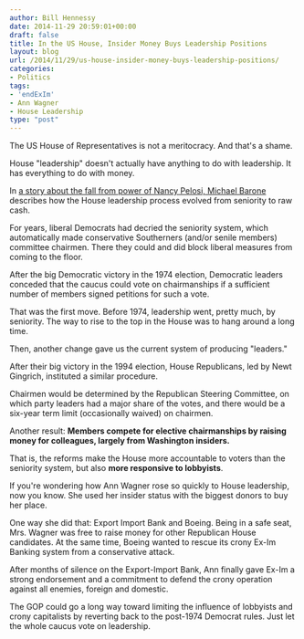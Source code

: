 ```yaml
---
author: Bill Hennessy
date: 2014-11-29 20:59:01+00:00
draft: false
title: In the US House, Insider Money Buys Leadership Positions
layout: blog
url: /2014/11/29/us-house-insider-money-buys-leadership-positions/
categories:
- Politics
tags:
- 'endExIm'
- Ann Wagner
- House Leadership
type: "post"
---
```


The US House of Representatives is not a meritocracy. And that's a shame.

House "leadership" doesn't actually have anything to do with leadership. It has everything to do with money.

In [a story about the fall from power of Nancy Pelosi, Michael Barone ](https://nypost.com/2014/11/28/the-beginning-of-the-end-for-nancy-pelosi/)describes how the House leadership process evolved from seniority to raw cash.



> 
  For years, liberal Democrats had decried the seniority system, which automatically made conservative Southerners (and/or senile members) committee chairmen. There they could and did block liberal measures from coming to the floor.
  
  After the big Democratic victory in the 1974 election, Democratic leaders conceded that the caucus could vote on chairmanships if a sufficient number of members signed petitions for such a vote.




That was the first move. Before 1974, leadership went, pretty much, by seniority. The way to rise to the top in the House was to hang around a long time.

Then, another change gave us the current system of producing "leaders."



> 
  After their big victory in the 1994 election, House Republicans, led by Newt Gingrich, instituted a similar procedure.
  
  Chairmen would be determined by the Republican Steering Committee, on which party leaders had a major share of the votes, and there would be a six-year term limit (occasionally waived) on chairmen.
  
  Another result: **Members compete for elective chairmanships by raising money for colleagues, largely from Washington insiders.**
  
  That is, the reforms make the House more accountable to voters than the seniority system, but also **more responsive to lobbyists**.




If you're wondering how Ann Wagner rose so quickly to House leadership, now you know. She used her insider status with the biggest donors to buy her place.

One way she did that: Export Import Bank and Boeing. Being in a safe seat, Mrs. Wagner was free to raise money for other Republican House candidates. At the same time, Boeing wanted to rescue its crony Ex-Im Banking system from a conservative attack.

After months of silence on the Export-Import Bank, Ann finally gave Ex-Im a strong endorsement and a commitment to defend the crony operation against all enemies, foreign and domestic.

The GOP could go a long way toward limiting the influence of lobbyists and crony capitalists by reverting back to the post-1974 Democrat rules. Just let the whole caucus vote on leadership.
